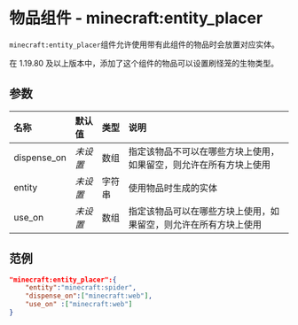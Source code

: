 # 物品组件 - minecraft:entity_placer
`minecraft:entity_placer`组件允许使用带有此组件的物品时会放置对应实体。

在 1.19.80 及以上版本中，添加了这个组件的物品可以设置刷怪笼的生物类型。

## 参数

| 名称 | 默认值 | 类型 | 说明  |
|:----------|:----------|:----------|:----------|
| dispense_on | *未设置* | 数组 | 指定该物品不可以在哪些方块上使用，如果留空，则允许在所有方块上使用 |
| entity | *未设置* | 字符串 | 使用物品时生成的实体 |
| use_on | *未设置* | 数组 | 指定该物品可以在哪些方块上使用，如果留空，则允许在所有方块上使用 |

## 范例

```json
"minecraft:entity_placer":{
    "entity":"minecraft:spider",
    "dispense_on":["minecraft:web"],
    "use_on" :["minecraft:web"]
}
```
